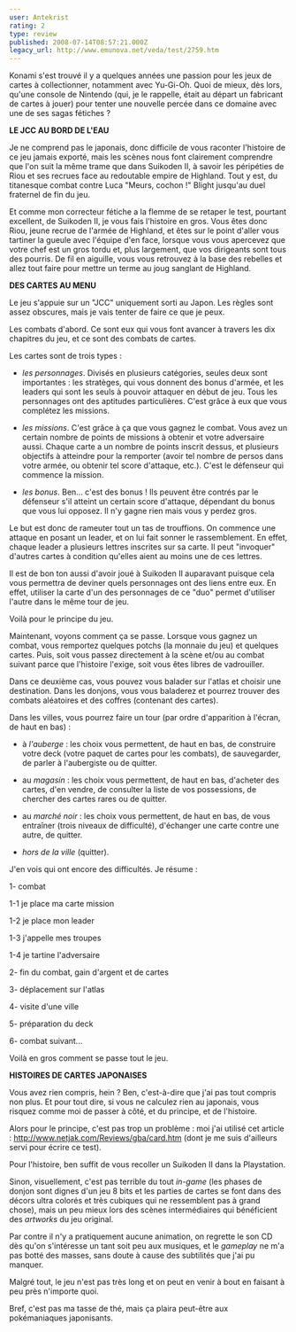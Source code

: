 ```yaml
---
user: Antekrist
rating: 2
type: review
published: 2008-07-14T08:57:21.000Z
legacy_url: http://www.emunova.net/veda/test/2759.htm
---
```

Konami s'est trouvé il y a quelques années une passion pour les jeux de cartes à collectionner, notamment avec Yu-Gi-Oh. Quoi de mieux, dès lors, qu'une console de Nintendo (qui, je le rappelle, était au départ un fabricant de cartes à jouer) pour tenter une nouvelle percée dans ce domaine avec une de ses sagas fétiches ?  

  

**LE JCC AU BORD DE L'EAU**  

Je ne comprend pas le japonais, donc difficile de vous raconter l'histoire de ce jeu jamais exporté, mais les scènes nous font clairement comprendre que l'on suit la même trame que dans Suikoden II, à savoir les péripéties de Riou et ses recrues face au redoutable empire de Highland. Tout y est, du titanesque combat contre Luca "Meurs, cochon !" Blight jusqu'au duel fraternel de fin du jeu.  

Et comme mon correcteur fétiche a la flemme de se retaper le test, pourtant excellent, de Suikoden II, je vous fais l'histoire en gros. Vous êtes donc Riou, jeune recrue de l'armée de Highland, et êtes sur le point d'aller vous tartiner la gueule avec l'équipe d'en face, lorsque vous vous apercevez que votre chef est un gros tordu et, plus largement, que vos dirigeants sont tous des pourris. De fil en aiguille, vous vous retrouvez à la base des rebelles et allez tout faire pour mettre un terme au joug sanglant de Highland.  

  

**DES CARTES AU MENU**  

Le jeu s'appuie sur un "JCC" uniquement sorti au Japon. Les règles sont assez obscures, mais je vais tenter de faire ce que je peux.  

  

Les combats d'abord. Ce sont eux qui vous font avancer à travers les dix chapitres du jeu, et ce sont des combats de cartes.  

Les cartes sont de trois types :   

- _les personnages_. Divisés en plusieurs catégories, seules deux sont importantes : les stratèges, qui vous donnent des bonus d'armée, et les leaders qui sont les seuls à pouvoir attaquer en début de jeu. Tous les personnages ont des aptitudes particulières. C'est grâce à eux que vous complétez les missions.  

- _les missions_. C'est grâce à ça que vous gagnez le combat. Vous avez un certain nombre de points de missions à obtenir et votre adversaire aussi. Chaque carte a un nombre de points inscrit dessus, et plusieurs objectifs à atteindre pour la remporter (avoir tel nombre de persos dans votre armée, ou obtenir tel score d'attaque, etc.). C'est le défenseur qui commence la mission.  

- _les bonus_. Ben... c'est des bonus ! Ils peuvent être contrés par le défenseur s'il atteint un certain score d'attaque, dépendant du bonus que vous lui opposez. Il n'y gagne rien mais vous y perdez gros.  

Le but est donc de rameuter tout un tas de trouffions. On commence une attaque en posant un leader, et on lui fait sonner le rassemblement. En effet, chaque leader a plusieurs lettres inscrites sur sa carte. Il peut "invoquer" d'autres cartes à condition qu'elles aient au moins une de ces lettres.  

Il est de bon ton aussi d'avoir joué à Suikoden II auparavant puisque cela vous permettra de deviner quels personnages ont des liens entre eux. En effet, utiliser la carte d'un des personnages de ce "duo" permet d'utiliser l'autre dans le même tour de jeu.  

Voilà pour le principe du jeu.  

  

Maintenant, voyons comment ça se passe. Lorsque vous gagnez un combat, vous remportez quelques potchs (la monnaie du jeu) et quelques cartes. Puis, soit vous passez directement à la scène et/ou au combat suivant parce que l'histoire l'exige, soit vous êtes libres de vadrouiller.  

Dans ce deuxième cas, vous pouvez vous balader sur l'atlas et choisir une destination. Dans les donjons, vous vous baladerez et pourrez trouver des combats aléatoires et des coffres (contenant des cartes).  

Dans les villes, vous pourrez faire un tour (par ordre d'apparition à l'écran, de haut en bas) :   

- à _l'auberge_ : les choix vous permettent, de haut en bas, de construire votre deck (votre paquet de cartes pour les combats), de sauvegarder, de parler à l'aubergiste ou de quitter.  

- au _magasin_ : les choix vous permettent, de haut en bas, d'acheter des cartes, d'en vendre, de consulter la liste de vos possessions, de chercher des cartes rares ou de quitter.  

- au _marché noir_ : les choix vous permettent, de haut en bas, de vous entraîner (trois niveaux de difficulté), d'échanger une carte contre une autre, de quitter.  

- _hors de la ville_ (quitter).  

  

J'en vois qui ont encore des difficultés. Je résume :   

1- combat  

1-1 je place ma carte mission  

1-2 je place mon leader  

1-3 j'appelle mes troupes  

1-4 je tartine l'adversaire  

2- fin du combat, gain d'argent et de cartes  

3- déplacement sur l'atlas  

4- visite d'une ville  

5- préparation du deck  

6- combat suivant...  

Voilà en gros comment se passe tout le jeu.  

  

**HISTOIRES DE CARTES JAPONAISES**  

Vous avez rien compris, hein ? Ben, c'est-à-dire que j'ai pas tout compris non plus. Et pour tout dire, si vous ne calculez rien au japonais, vous risquez comme moi de passer à côté, et du principe, et de l'histoire.  

Alors pour le principe, c'est pas trop un problème : moi j'ai utilisé cet article : http://www.netjak.com/Reviews/gba/card.htm (dont je me suis d'ailleurs servi pour écrire ce test).  

Pour l'histoire, ben suffit de vous recoller un Suikoden II dans la Playstation.  

Sinon, visuellement, c'est pas terrible du tout _in-game_ (les phases de donjon sont dignes d'un jeu 8 bits et les parties de cartes se font dans des décors ultra colorés et très cubiques qui ne ressemblent pas à grand chose), mais un peu mieux lors des scènes intermédiaires qui bénéficient des _artworks_ du jeu original.  

Par contre il n'y a pratiquement aucune animation, on regrette le son CD dès qu'on s'intéresse un tant soit peu aux musiques, et le _gameplay_ ne m'a pas botté des masses, sans doute à cause des subtilités que j'ai pu manquer.  

Malgré tout, le jeu n'est pas très long et on peut en venir à bout en faisant à peu près n'importe quoi.  

  

Bref, c'est pas ma tasse de thé, mais ça plaira peut-être aux pokémaniaques japonisants.
